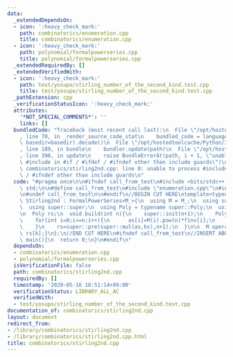 ```yaml
---
data:
  _extendedDependsOn:
  - icon: ':heavy_check_mark:'
    path: combinatorics/enumeration.cpp
    title: combinatorics/enumeration.cpp
  - icon: ':heavy_check_mark:'
    path: polynomial/formalpowerseries.cpp
    title: polynomial/formalpowerseries.cpp
  _extendedRequiredBy: []
  _extendedVerifiedWith:
  - icon: ':heavy_check_mark:'
    path: test/yosupo/stirling_number_of_the_second_kind.test.cpp
    title: test/yosupo/stirling_number_of_the_second_kind.test.cpp
  _pathExtension: cpp
  _verificationStatusIcon: ':heavy_check_mark:'
  attributes:
    '*NOT_SPECIAL_COMMENTS*': ''
    links: []
  bundledCode: "Traceback (most recent call last):\n  File \"/opt/hostedtoolcache/Python/3.8.5/x64/lib/python3.8/site-packages/onlinejudge_verify/documentation/build.py\"\
    , line 70, in _render_source_code_stat\n    bundled_code = language.bundle(stat.path,\
    \ basedir=basedir).decode()\n  File \"/opt/hostedtoolcache/Python/3.8.5/x64/lib/python3.8/site-packages/onlinejudge_verify/languages/cplusplus.py\"\
    , line 189, in bundle\n    bundler.update(path)\n  File \"/opt/hostedtoolcache/Python/3.8.5/x64/lib/python3.8/site-packages/onlinejudge_verify/languages/cplusplus_bundle.py\"\
    , line 398, in update\n    raise BundleErrorAt(path, i + 1, \"unable to process\
    \ #include in #if / #ifdef / #ifndef other than include guards\")\nonlinejudge_verify.languages.cplusplus_bundle.BundleErrorAt:\
    \ combinatorics/stirling2nd.cpp: line 8: unable to process #include in #if / #ifdef\
    \ / #ifndef other than include guards\n"
  code: "#pragma once\n\n#ifndef call_from_test\n#include <bits/stdc++.h>\nusing namespace\
    \ std;\n\n#define call_from_test\n#include \"enumeration.cpp\"\n#include \"../polynomial/formalpowerseries.cpp\"\
    \n#undef call_from_test\n\n#endif\n//BEGIN CUT HERE\ntemplate<typename M_>\nstruct\
    \ Stirling2nd : FormalPowerSeries<M_>{\n  using M = M_;\n  using super = FormalPowerSeries<M>;\n\
    \  using super::super;\n  using Poly = typename super::Poly;\n  using super::finv;\n\
    \n  Poly rs;\n  void build(int n){\n    super::init(n+1);\n    Poly as(n+1),bs(n+1);\n\
    \    for(int i=0;i<=n;i++){\n      as[i]=M(i).pow(n)*finv[i];\n      bs[i]=(i&1?-M(1):M(1))*finv[i];\n\
    \    }\n    rs=super::pre(super::mul(as,bs),n+1);\n  }\n\n  M operator[](int k)const{return\
    \ rs[k];}\n};\n//END CUT HERE\n#ifndef call_from_test\n//INSERT ABOVE HERE\nsigned\
    \ main(){\n  return 0;\n}\n#endif\n"
  dependsOn:
  - combinatorics/enumeration.cpp
  - polynomial/formalpowerseries.cpp
  isVerificationFile: false
  path: combinatorics/stirling2nd.cpp
  requiredBy: []
  timestamp: '2020-05-16 18:51:14+09:00'
  verificationStatus: LIBRARY_ALL_AC
  verifiedWith:
  - test/yosupo/stirling_number_of_the_second_kind.test.cpp
documentation_of: combinatorics/stirling2nd.cpp
layout: document
redirect_from:
- /library/combinatorics/stirling2nd.cpp
- /library/combinatorics/stirling2nd.cpp.html
title: combinatorics/stirling2nd.cpp
---
```

